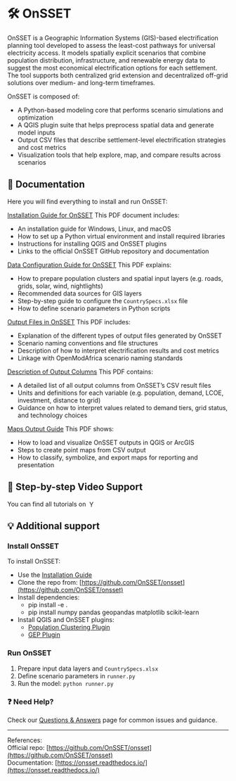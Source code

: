 # 🛠️ OnSSET

OnSSET is a Geographic Information Systems (GIS)-based electrification planning tool developed to assess the least-cost pathways for universal electricity access. It models spatially explicit scenarios that combine population distribution, infrastructure, and renewable energy data to suggest the most economical electrification options for each settlement. The tool supports both centralized grid extension and decentralized off-grid solutions over medium- and long-term timeframes.

OnSSET is composed of:

- A Python-based modeling core that performs scenario simulations and optimization  
- A QGIS plugin suite that helps preprocess spatial data and generate model inputs  
- Output CSV files that describe settlement-level electrification strategies and cost metrics  
- Visualization tools that help explore, map, and compare results across scenarios

## 📄 Documentation
  
Here you will find everything to install and run OnSSET:

[Installation Guide for OnSSET](./Installation%20Guide%20for%20OnSSET.pdf)
This PDF document includes:
- An installation guide for Windows, Linux, and macOS
- How to set up a Python virtual environment and install required libraries
- Instructions for installing QGIS and OnSSET plugins
- Links to the official OnSSET GitHub repository and documentation

[Data Configuration Guide for OnSSET](./Data%20configuration%20Guide%20for%20OnSSET.pdf)
This PDF explains:
- How to prepare population clusters and spatial input layers (e.g. roads, grids, solar, wind, nightlights)
- Recommended data sources for GIS layers
- Step-by-step guide to configure the `CountrySpecs.xlsx` file
- How to define scenario parameters in Python scripts

[Output Files in OnSSET](./Output%20files%20in%20OnSSET.pdf)
This PDF includes:
- Explanation of the different types of output files generated by OnSSET
- Scenario naming conventions and file structures
- Description of how to interpret electrification results and cost metrics
- Linkage with OpenModAfrica scenario naming standards

[Description of Output Columns](./Description-of-output-columns_OnSSET.pdf)
This PDF contains:
- A detailed list of all output columns from OnSSET’s CSV result files
- Units and definitions for each variable (e.g. population, demand, LCOE, investment, distance to grid)
- Guidance on how to interpret values related to demand tiers, grid status, and technology choices

[Maps Output Guide](./Maps%20output.pdf)
This PDF shows:
- How to load and visualize OnSSET outputs in QGIS or ArcGIS
- Steps to create point maps from CSV output
- How to classify, symbolize, and export maps for reporting and presentation

## 🎥 Step-by-step Video Support

You can find all tutorials on <a href="https://www.youtube.com/playlist?list=PLHN93NPePQ1JNz3JROb_sVbF5pjOG-EDx" target="_blank" style="text-decoration: none;">
  <img src="https://cdn.simpleicons.org/youtube/FF0000/16" alt="YouTube" height="16" style="vertical-align: text-bottom; margin-left: 4px;">
</a>

## 💡 Additional support
### Install OnSSET

To install OnSSET:
- Use the [Installation Guide](./Installation%20Guide%20for%20OnSSET.pdf)  
- Clone the repo from: [https://github.com/OnSSET/onsset](https://github.com/OnSSET/onsset)  
- Install dependencies:
  - pip install -e .
  - pip install numpy pandas geopandas matplotlib scikit-learn
- Install QGIS and OnSSET plugins:
  - [Population Clustering Plugin](https://github.com/OnSSET/PopCluster)
  - [GEP Plugin](https://github.com/OnSSET/ClusterbasedExtraction)

### Run OnSSET

1. Prepare input data layers and `CountrySpecs.xlsx`
2. Define scenario parameters in `runner.py`
3. Run the model:
`python runner.py`

### ❓ Need Help?

Check our [Questions & Answers](docs/faq.md) page for common issues and guidance.

---

References:  
Official repo: [https://github.com/OnSSET/onsset](https://github.com/OnSSET/onsset)  
Documentation: [https://onsset.readthedocs.io/](https://onsset.readthedocs.io/)
